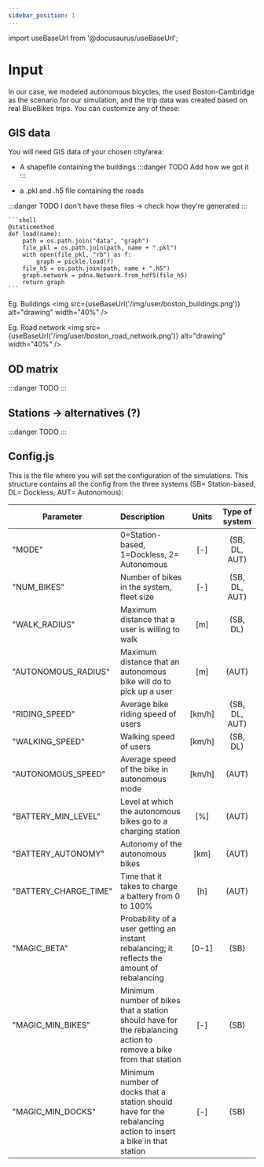 ```yaml
---
sidebar_position: 1
---
```

import useBaseUrl from '@docusaurus/useBaseUrl';

# Input

In our case, we modeled autonomous bicycles, the used Boston-Cambridge as the scenario for our simulation, and the trip data was created based on real BlueBikes trips. You can customize any of these:

## GIS data

You will need GIS data of your chosen city/area: 
* A shapefile containing the buildings 
:::danger TODO
    Add how we got it
:::
 
* a .pkl and .h5 file containing the roads

:::danger TODO
    I don't have these files -> check how they're generated
:::

    ```shell
    @staticmethod
    def load(name):
        path = os.path.join("data", "graph")
        file_pkl = os.path.join(path, name + ".pkl")
        with open(file_pkl, "rb") as f:
            graph = pickle.load(f)
        file_h5 = os.path.join(path, name + ".h5")
        graph.network = pdna.Network.from_hdf5(file_h5)
        return graph
    ```

Eg. Buildings
<img src={useBaseUrl('/img/user/boston_buildings.png')} alt="drawing" width="40%" /> 

Eg. Road network
<img src={useBaseUrl('/img/user/boston_road_network.png')} alt="drawing" width="40%" /> 


## OD matrix

:::danger TODO
:::

## Stations -> alternatives (?)
:::danger TODO
:::

## Config.js

This is the file where you will set the configuration of the simulations. This structure contains all the config from the three systems (SB= Station-based, DL= Dockless, AUT= Autonomous): 

| Parameter        |      Description     |   Units | Type of system |
| ------------- | :----------- | :-----: | :-----: |
| "MODE" | 0=Station-based, 1=Dockless, 2= Autonomous | [-] | (SB, DL, AUT) |
| "NUM_BIKES" | Number of bikes in the system, fleet size | [-] | (SB, DL, AUT) |
| "WALK_RADIUS" | Maximum distance that a user is willing to walk | [m] | (SB, DL) |
| "AUTONOMOUS_RADIUS" | Maximum distance that an autonomous bike will do to pick up a user | [m] | (AUT) |
| "RIDING_SPEED" | Average bike riding speed of users | [km/h] | (SB, DL, AUT) |
| "WALKING_SPEED" | Walking speed of users | [km/h] | (SB, DL) |
| "AUTONOMOUS_SPEED" | Average speed of the bike in autonomous mode | [km/h] | (AUT) |
| "BATTERY_MIN_LEVEL" | Level at which the autonomous bikes go to a charging station | [%] | (AUT) |
| "BATTERY_AUTONOMY" | Autonomy of the autonomous bikes | [km] | (AUT) |
| "BATTERY_CHARGE_TIME" | Time that it takes to charge a battery from 0 to 100% | [h] | (AUT) |
| "MAGIC_BETA" | Probability of a user getting an instant rebalancing; it reflects the amount of rebalancing | [0-1] | (SB) |
| "MAGIC_MIN_BIKES" | Minimum number of bikes that a station should have for the rebalancing action to remove a bike from that station | [-] | (SB) |
| "MAGIC_MIN_DOCKS" | Minimum number of docks that a station should have for the rebalancing action to insert a bike in that station | [-] |(SB) |





